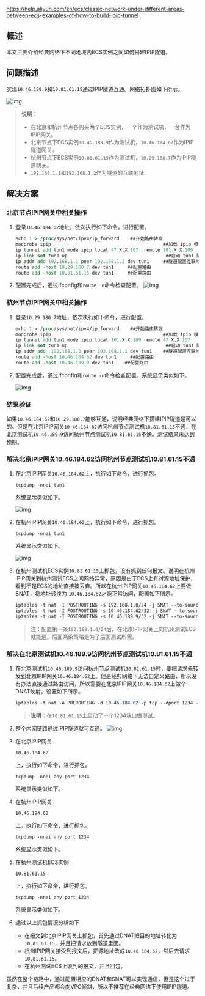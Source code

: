 https://help.aliyun.com/zh/ecs/classic-network-under-different-areas-between-ecs-examples-of-how-to-build-ipip-tunnel



## 概述

本文主要介绍经典网络下不同地域内ECS实例之间如何搭建IPIP隧道。

## 问题描述

实现`10.46.189.9`和`10.81.61.15`通过IPIP隧道互通。网络拓扑图如下所示。

![img](.img_ipip/549ecad7-b64f-4cfe-867a-c4cb90fa6354.png)

> **说明**：
>
> - 在北京和杭州节点各购买两个ECS实例，一个作为测试机，一台作为IPIP网关。
> - 北京节点下ECS实例`10.46.189.9`作为测试机，`10.46.184.62`作为IPIP隧道网关。
> - 杭州节点下ECS实例`10.81.61.15`作为测试机，`10.29.180.7`作为IPIP隧道网关。
> - `192.168.1.1`和`192.168.1.2`作为隧道的互联地址。

## 解决方案

### 北京节点IPIP网关中相关操作

1. 登录`10.46.184.62`地址，依次执行如下命令，进行配置。

   ```tcl
   echo 1 > /proc/sys/net/ipv4/ip_forward    ##开始路由转发
   modprobe ipip                                         ##加载 ipip 模块
   ip tunnel add tun1 mode ipip local 47.X.X.107  remote 101.X.X.109     ##创建 IPIP 隧道
   ip link set tun1 up                                    ##启动 tun1 隧道
   ip addr add 192.168.1.1 peer 192.168.1.2 dev tun1     ##隧道配置互联地址
   route add -host 10.29.180.7 dev tun1     ##配置路由
   route add -host 10.81.61.15 dev tun1     ##配置路由
   ```

2. 配置完成后，通过ifconfig和`route -n`命令检查配置。
   ![img](.img_ipip/4732f990-e224-4c63-882e-8042ea82a60e.png)

### 杭州节点IPIP网关中相关操作

1. 登录`10.29.180.7`地址，依次执行如下命令，进行配置。

   ```tcl
   echo 1 > /proc/sys/net/ipv4/ip_forward    ##开始路由转发
   modprobe ipip                                         ##加载 ipip 模块
   ip tunnel add tun1 mode ipip local 101.X.X.109 remote 47.X.X.107    ##创建 IPIP 隧道
   ip link set tun1 up                                    ##启动 tun1 隧道
   ip addr add  192.168.1.2 peer 192.168.1.1 dev tun1    ##隧道配置互联地址
   route add -host 10.46.184.62 dev tun1     ##配置路由
   route add -host 10.46.189.9 dev tun1    ##配置路由
   ```

1. 配置完成后，通过ifconfig和`route -n`命令检查配置。系统显示类似如下。

   ![img](.img_ipip/97de6626-f968-4fb6-a760-ec0fa8c6ed6a.png)

### 结果验证

如果`10.46.184.62`和`10.29.180.7`能够互通，说明经典网络下搭建IPIP隧道是可以的。但是在北京IPIP网关`10.46.184.62`访问杭州节点测试机`10.81.61.15`不通，在北京测试机`10.46.189.9`访问杭州节点测试机`10.81.61.15`不通。测试结果未达到预期。

### 解决北京IPIP网关10.46.184.62访问杭州节点测试机10.81.61.15不通

1. 在北京IPIP网关`10.46.184.62`上，执行如下命令，进行抓包。

   ```nginx
   tcpdump -nnei tun1
   ```

   系统显示类似如下。

   ![img](.img_ipip/efcc9a03-8151-497d-99de-6428ad258c0d.png)

1. 在杭州IPIP网关`10.46.184.62`上，执行如下命令，进行抓包。

   ```nginx
   tcpdump -nnei tun1
   ```

   系统显示类似如下。

   ![img](.img_ipip/09e45612-93da-4c53-9d51-cc08285f0b99.png)

1. 在杭州测试机ECS实例`10.81.61.15`上抓包，没有抓到任何报文。说明在杭州IPIP网关到杭州测试ECS之间网络异常，原因是由于ECS上有对源地址保护，看到不是ECS的地址直接被丢弃。所以在杭州IPIP网关`10.46.184.62`上要做SNAT，将地址转换为 `10.46.184.62`才能正常访问，配置如下所示。

   ```apache
   iptables -t nat -I POSTROUTING -s 192.168.1.0/24 -j SNAT --to-source 10.29.180.7
   iptables -t nat -I POSTROUTING -s 10.46.184.62/32 -j SNAT --to-source 10.29.180.7
   iptables -t nat -I POSTROUTING -s 10.46.189.9/32 -j SNAT --to-source 10.29.180.7
   ```

   > 注：配置第一条`192.168.1.0/24`后，在北京IPIP网关上向杭州测试ECS就能通。后面两条策略是为了后面测试所需。

### 解决在北京测试机10.46.189.9访问杭州节点测试机10.81.61.15不通

1. 在北京测试机`10.46.189.9`访问杭州节点测试机`10.81.61.15`时，要把请求先转发到北京IPIP网关`10.46.184.62`上。但是经典网络下无法自定义路由，所以没有办法直接通过路由访问，所以需要在北京IPIP网关`10.46.184.62`上做个DNAT映射。设置如下所示。

   ```css
   iptables -t nat -A PREROUTING -d 10.46.184.62 -p tcp --dport 1234 -j DNAT --to-destination 10.81.61.15:1234
   ```

   > **说明**：在`10.81.61.15`上启动了一个1234端口做测试。

2. 整个内网链路通过IPIP隧道就可互通。
   ![img](.img_ipip/c552f944-b176-4b77-a6d0-c77f1a3e207a.png)

3. 在北京IPIP网关

   ```
   10.46.184.62
   ```

   上，执行如下命令，进行抓包。

   ```
   tcpdump -nnei any port 1234
   ```

   系统显示类似如下。

   

4. 在杭州IPIP网关

   ```
   10.46.184.62
   ```

   上，执行如下命令，进行抓包。

   ```
   tcpdump -nnei any port 1234
   ```

   系统显示类似如下。

   

5. 在杭州测试机ECS实例

   ```
   10.81.61.15
   ```

   上，执行如下命令，进行抓包。

   ```
   tcpdump -nnei any port 1234
   ```

   系统显示类似如下。

   

6. 通过以上抓包情况分析如下：

   - 在报文到北京IPIP网关上抓包，首先通过DNAT把目的地址转化为`10.81.61.15`，并且把请求放到隧道里面。
   - 杭州IPIP网关接受到报文后，把源地址改成`10.46.184.62`，然后去请求`10.81.61.15`。
   - 在杭州测试ECS上收到的报文，并且回包。

虽然在整个链路中，通过配置相应的DNAT和SNAT可以实现通信，但是这个过于复杂，并且后续产品都会向VPC倾斜，所以不推荐在经典网络下使用IPIP隧道。